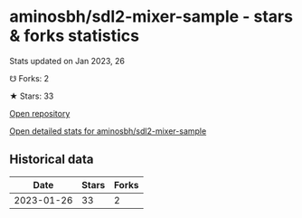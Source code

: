 # aminosbh/sdl2-mixer-sample - stars & forks statistics

Stats updated on Jan 2023, 26

☋ Forks: 2

★ Stars: 33

[Open repository](https://github.com/aminosbh/sdl2-mixer-sample)

[Open detailed stats for aminosbh/sdl2-mixer-sample](https://reviewgithub.com/rep/aminosbh/sdl2-mixer-sample)

## Historical data
| Date | Stars | Forks |
|------|-------|-------|
| 2023-01-26 | 33 | 2 | 

